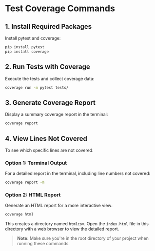# Test Coverage Commands

## 1. Install Required Packages

Install pytest and coverage:

```bash
pip install pytest
pip install coverage
```

## 2. Run Tests with Coverage

Execute the tests and collect coverage data:

```bash
coverage run -m pytest tests/
```

## 3. Generate Coverage Report

Display a summary coverage report in the terminal:

```bash
coverage report
```

## 4. View Lines Not Covered

To see which specific lines are not covered:

### Option 1: Terminal Output

For a detailed report in the terminal, including line numbers not covered:

```bash
coverage report -m
```

### Option 2: HTML Report

Generate an HTML report for a more interactive view:

```bash
coverage html
```

This creates a directory named `htmlcov`. Open the `index.html` file in this directory with a web browser to view the detailed report.

> **Note:** Make sure you're in the root directory of your project when running these commands.